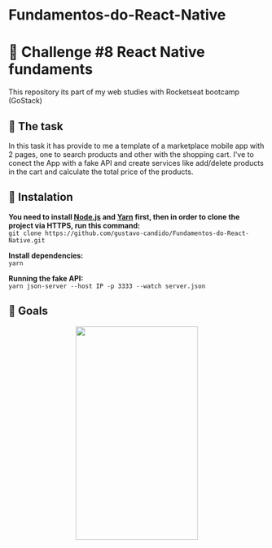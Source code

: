 # Fundamentos-do-React-Native

# :rocket: Challenge #8 React Native fundaments
This repository its part of my web studies with Rocketseat bootcamp (GoStack)

## :pushpin: The task ##
In this task it has provide to me a template of a marketplace mobile app with 2 pages, one to search products and other with the
shopping cart. I've to conect the App with a fake API and create services like add/delete products in the cart and calculate the
total price of the products.

## :wrench: Instalation ##
**You need to install [Node.js](https://nodejs.org/en/download/) 
and [Yarn](https://yarnpkg.com/) first, then in order to clone the project via HTTPS, run this command:**<br/>
```git clone https://github.com/gustavo-candido/Fundamentos-do-React-Native.git```

**Install dependencies:** <br/>
```yarn```

**Running the fake API:**<br/>
```yarn json-server --host IP -p 3333 --watch server.json ``` 


## :checkered_flag: Goals ##

<p align="center"> 
<img width=240 height=420 src="https://github.com/gustavo-candido/Fundamentos-do-React-Native/blob/master/GoMarketPlace.gif">
</p>
